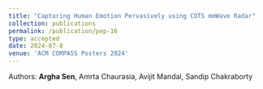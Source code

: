 ```yaml
---
title: "Capturing Human Emotion Pervasively using COTS mmWave Radar"
collection: publications
permalink: /publication/pep-16
type: accepted
date: 2024-07-8
venue: 'ACM COMPASS Posters 2024'
---
```


Authors: <b>Argha Sen</b>, Amrta Chaurasia, Avijit Mandal, Sandip Chakraborty <br>
